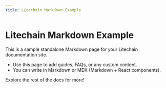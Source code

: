 ```yaml
---
title: Litechain Markdown Example
---
```


# Litechain Markdown Example

This is a sample standalone Markdown page for your Litechain documentation site.

- Use this page to add guides, FAQs, or any custom content.
- You can write in Markdown or MDX (Markdown + React components).

Explore the rest of the docs for more!
